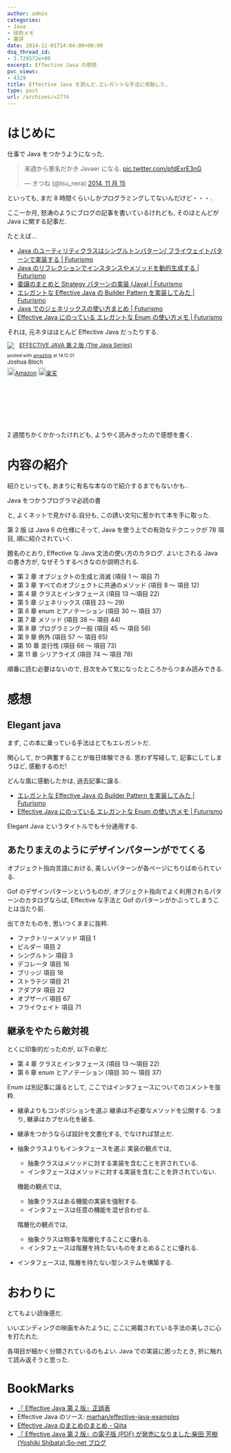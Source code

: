 ```yaml
---
author: admin
categories:
- Java
- 技術メモ
- 書評
date: 2014-12-01T14:04:00+00:00
dsq_thread_id:
- 3.729572e+09
excerpt: Effective Java の感想
pvc_views:
- 4329
title: Effective Java を読んだ.エレガントな手法に感動した.
type: post
url: /archives/=2774
---
```


はじめに
========

仕事で Java をつかうようになった.

<blockquote class="twitter-tweet" lang="ja"><p>来週から悪名だかき Javaer になる. <a href="https://t.co/pfdExrE3nG">pic.twitter.com/pfdExrE3nG</a></p>&mdash; きつね (@tsu_nera) <a href="https://twitter.com/tsu_nera/status/533456855264006144">2014, 11 月 15</a></blockquote>
<script async src="//platform.twitter.com/widgets.js" charset="utf-8"></script>

といっても, まだ 8 時間くらいしかプログラミングしてないんだけど・・・.

ここ一か月, 怒涛のようにブログの記事を書いているけれども, そのほとんどが
Java に関する記事だ.

たとえば...

-   [Java のユーティリティクラスはシングルトンパターン/
    フライウェイトパターンで実装する |
    Futurismo](https://futurismo.biz/archives/2709)
-   [Java のリフレクションでインスタンスやメソッドを動的生成する |
    Futurismo](https://futurismo.biz/archives/2715)
-   [委譲のまとめと Strategy パターンの実装 (Java) |
    Futurismo](https://futurismo.biz/archives/2748)
-   [エレガントな Effective Java の Builder Pattern を実装してみた |
    Futurismo](https://futurismo.biz/archives/2706)
-   [Java でのジェネリックスの使い方まとめ |
    Futurismo](https://futurismo.biz/archives/2750)
-   [Effective Java にのっている エレガントな Enum の使い方メモ |
    Futurismo](https://futurismo.biz/archives/2768)

それは, 元ネタはほとんど Effective Java だったりする.

<div class='amazlink-box' style='text-align:left;padding-bottom:20px;font-size:small;/zoom: 1;overflow: hidden;'><div class='amazlink-list' style='clear: both;'><div class='amazlink-image' style='float:left;margin:0px 12px 1px 0px;'><a href='https://www.amazon.co.jp/EFFECTIVE-JAVA-%E7%AC%AC2%E7%89%88-Java-Series/dp/4621066056%3FSubscriptionId%3DAKIAJDINZW45GEGLXQQQ%26tag%3Dsleephacker-22%26linkCode%3Dxm2%26camp%3D2025%26creative%3D165953%26creativeASIN%3D4621066056' target='_blank' rel='nofollow'><img src='https://ecx.images-amazon.com/images/I/51lEBnUjJqL._SL160_.jpg' style='border: none;' /></a></div><div class='amazlink-info' style='height:160; margin-bottom: 10px'><div class='amazlink-name' style='margin-bottom:10px;line-height:120%'><a href='https://www.amazon.co.jp/EFFECTIVE-JAVA-%E7%AC%AC2%E7%89%88-Java-Series/dp/4621066056%3FSubscriptionId%3DAKIAJDINZW45GEGLXQQQ%26tag%3Dsleephacker-22%26linkCode%3Dxm2%26camp%3D2025%26creative%3D165953%26creativeASIN%3D4621066056' rel='nofollow' target='_blank'>EFFECTIVE JAVA 第 2 版 (The Java Series)</a></div><div class='amazlink-powered' style='font-size:80%;margin-top:5px;line-height:120%'>posted with <a href='https://amazlink.keizoku.com/' title='アマゾンアフィリエイトリンク作成ツール' target='_blank'>amazlink</a> at 14.12.01</div><div class='amazlink-detail'>Joshua Bloch<br /></div><div class='amazlink-sub-info' style='float: left;'><div class='amazlink-link' style='margin-top: 5px'><img src='https://amazlink.fuyu.gs/icon_amazon.png' width='18'><a href='https://www.amazon.co.jp/EFFECTIVE-JAVA-%E7%AC%AC2%E7%89%88-Java-Series/dp/4621066056%3FSubscriptionId%3DAKIAJDINZW45GEGLXQQQ%26tag%3Dsleephacker-22%26linkCode%3Dxm2%26camp%3D2025%26creative%3D165953%26creativeASIN%3D4621066056' rel='nofollow' target='_blank'>Amazon</a> <img src='https://amazlink.fuyu.gs/icon_rakuten.gif' width='18'><a href='https://hb.afl.rakuten.co.jp/hgc/g00q0724.n763w947.g00q0724.n763x2b4/?pc=http%3A%2F%2Fbooks.rakuten.co.jp%2Frb%2F12699391%2F&m=http%3A%2F%2Fm.rakuten.co.jp%2Frms%2Fmsv%2FItem%3Fn%3D12699391%26surl%3Dbook' rel='nofollow' target='_blank'>楽天</a></div></div></div></div></div>

2 週間ちかくかかったけれども, ようやく読みきったので感想を書く.

内容の紹介
==========

紹介といっても, あまりに有名な本なので紹介するまでもないかも..

Java をつかうプログラマ必読の書

と, よくネットで見かける.自分も, この誘い文句に惹かれて本を手に取った.

第 2 版 は Java 6 の仕様にそって, Java を使う上での有効なテクニックが 78
項目, 順に紹介されていく.

題名のとおり, Effective な Java 文法の使い方のカタログ. よいとされる
Java の書き方が, なぜそうするべきなのか説明される.

-   第 2 章 オブジェクトの生成と消滅 (項目 1 〜 項目 7)
-   第 3 章 すべてのオブジェクトに共通のメソッド (項目 8 〜 項目 12)
-   第 4 章 クラスとインタフェース (項目 13 〜項目 22)
-   第 5 章 ジェネリックス (項目 23 〜 29)
-   第 6 章 enum とアノテーション (項目 30 〜 項目 37)
-   第 7 章 メソッド (項目 38 〜 項目 44)
-   第 8 章 プログラミング一般 (項目 45 〜 項目 56)
-   第 9 章 例外 (項目 57 〜 項目 65)
-   第 10 章 並行性 (項目 66 〜 項目 73)
-   第 11 章 シリアライズ (項目 74 〜 項目 78)

順番に読む必要はないので,
目次をみて気になったところからつまみ読みできる.

感想
====

Elegant java
------------

まず, この本に乗っている手法はとてもエレガントだ.

関心して, かつ興奮することが毎日体験できる. 思わず写経して,
記事にしてしまうほど, 感動するのだ!

どんな風に感動したかは, 過去記事に譲る.

-   [エレガントな Effective Java の Builder Pattern を実装してみた |
    Futurismo](https://futurismo.biz/archives/2706)
-   [Effective Java にのっている エレガントな Enum の使い方メモ |
    Futurismo](https://futurismo.biz/archives/2768)

Elegant Java というタイトルでも十分通用する.

あたりまえのようにデザインパターンがでてくる
--------------------------------------------

オブジェクト指向言語における,
美しいパターンが各ページにちりばめられている.

Gof のデザインパターンというものが,
オブジェクト指向でよく利用されるパターンのカタログならば, Effective
な手法と Gof のパターンがかぶってしまうことは当たり前.

出てきたものを, 思いつくままに抜粋.

-   ファクトリーメソッド 項目 1
-   ビルダー 項目 2
-   シングルトン 項目 3
-   デコレータ 項目 16
-   ブリッジ 項目 18
-   ストラテジ 項目 21
-   アダプタ 項目 22
-   オブザーバ 項目 67
-   フライウェイト 項目 71

継承をやたら敵対視
------------------

とくに印象的だったのが, 以下の章だ.

-   第 4 章 クラスとインタフェース (項目 13 〜項目 22)
-   第 6 章 enum とアノテーション (項目 30 〜 項目 37)

Enum は別記事に譲るとして,
ここではインタフェースについてのコメントを抜粋.

-   継承よりもコンポジションを選ぶ 継承は不必要なメソッドを公開する.
    つまり, 継承はカプセル化を破る.

-   継承をつかうならば設計を文書化する, でなければ禁止だ.

-   抽象クラスよりもインタフェースを選ぶ 実装の観点では,
    -   抽象クラスはメソッドに対する実装を含むことを許されている.
    -   インタフェースはメソッドに対する実装を含むことを許されていない.

    機能の観点では,
    -   抽象クラスはある機能の実装を強制する.
    -   インタフェースは任意の機能を混ぜ合わせる.

    階層化の観点では,
    -   抽象クラスは物事を階層化することに優れる.
    -   インタフェースは階層を持たないものをまとめることに優れる.

-   インタフェースは, 階層を持たない型システムを構築する.

おわりに
========

とてもよい読後感だ.

いいエンディングの映画をみたように,
ここに掲載されている手法の美しさに心を打たれた.

各項目が細かく分類されているのもよい. Java での実装に困ったとき,
折に触れて読み返そうと思った.

BookMarks
=========

-   [『 Effective Java 第 2
    版』正誤表](https://www001.upp.so-net.ne.jp/yshibata/myhomepage/errata/ej2eerrata.html)
-   Effective Java のソース:
    [marhan/effective-java-examples](https://github.com/marhan/effective-java-examples)
-   [Effective Java のまとめのまとめ -
    Qiita](https://qiita.com/disc99/items/ccdcbe797b077dd0c54d)
-   [『 Effective Java 第 2 版』の電子版 (PDF) が発売になりました:柴田
    芳樹 (Yoshiki Shibata):So-net
    ブログ](https://yshibata.blog.so-net.ne.jp/2014-10-04)


